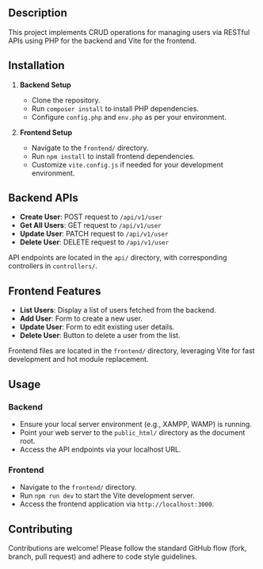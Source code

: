 
## Description

This project implements CRUD operations for managing users via RESTful APIs using PHP for the backend and Vite for the frontend.

## Installation

1. **Backend Setup**
   - Clone the repository.
   - Run `composer install` to install PHP dependencies.
   - Configure `config.php` and `env.php` as per your environment.

2. **Frontend Setup**
   - Navigate to the `frontend/` directory.
   - Run `npm install` to install frontend dependencies.
   - Customize `vite.config.js` if needed for your development environment.

## Backend APIs

- **Create User**: POST request to `/api/v1/user`
- **Get All Users**: GET request to `/api/v1/user`
- **Update User**: PATCH request to `/api/v1/user`
- **Delete User**: DELETE request to `/api/v1/user`

API endpoints are located in the `api/` directory, with corresponding controllers in `controllers/`.

## Frontend Features

- **List Users**: Display a list of users fetched from the backend.
- **Add User**: Form to create a new user.
- **Update User**: Form to edit existing user details.
- **Delete User**: Button to delete a user from the list.

Frontend files are located in the `frontend/` directory, leveraging Vite for fast development and hot module replacement.

## Usage

### Backend

- Ensure your local server environment (e.g., XAMPP, WAMP) is running.
- Point your web server to the `public_html/` directory as the document root.
- Access the API endpoints via your localhost URL.

### Frontend

- Navigate to the `frontend/` directory.
- Run `npm run dev` to start the Vite development server.
- Access the frontend application via `http://localhost:3000`.

## Contributing

Contributions are welcome! Please follow the standard GitHub flow (fork, branch, pull request) and adhere to code style guidelines.